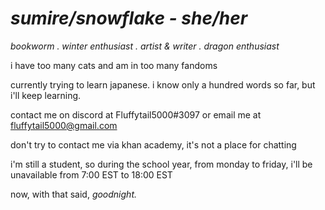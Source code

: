 # _**sumire/snowflake - she/her**_

_bookworm . winter enthusiast .
artist & writer . dragon enthusiast_

i have too many cats and am in too many fandoms

currently trying to learn japanese.
i know only a hundred words so far,
but i'll keep learning.

contact me on discord at Fluffytail5000#3097
or email me at fluffytail5000@gmail.com

don't try to contact me via khan academy,
it's not a place for chatting

i'm still a student,
so during the school year,
from monday to friday,
i'll be unavailable
from 7:00 EST to 18:00 EST

now,
with that said,
_goodnight._

